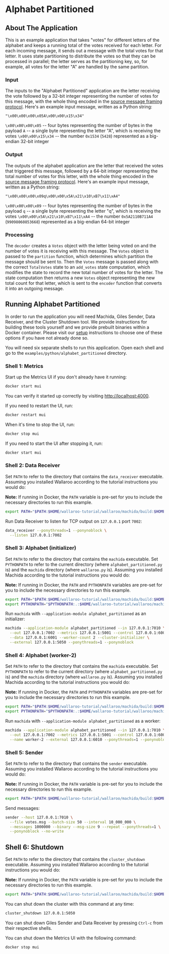 # Alphabet Partitioned

## About The Application

This is an example application that takes "votes" for different letters of the alphabet and keeps a running total of the votes received for each letter. For each incoming message, it sends out a message with the total votes for that letter. It uses state partitioning to distribute the votes so that they can be processed in parallel; the letter serves as the partitioning key, so, for example, all votes for the letter "A" are handled by the same partition.

### Input

The inputs to the "Alphabet Partitioned" application are the letter receiving the vote followed by a 32-bit integer representing the number of votes for this message, with the whole thing encoded in the [source message framing protocol](https://docs.wallaroolabs.com/book/appendix/tcp-decoders-and-encoders.html#framed-message-protocols). Here's an example input message, written as a Python string:

```
"\x00\x00\x00\x05A\x00\x00\x15\x34"
```

`\x00\x00\x00\x05` -- four bytes representing the number of bytes in the payload
`A` -- a single byte representing the letter "A", which is receiving the votes
`\x00\x00\x15\x34` -- the number `0x1534` (`5428`) represented as a big-endian 32-bit integer

### Output

The outputs of the alphabet application are the letter that received the votes that triggered this message, followed by a 64-bit integer representing the total number of votes for this letter, with the whole thing encoded in the [source message framing protocol](https://docs.wallaroolabs.com/book/appendix/tcp-decoders-and-encoders.html#framed-message-protocols#source-message-framing-protocol). Here's an example input message, written as a Python string:

```
"\x00\x00\x00\x09q\x00\x00\x5A\x21\x10\xB7\x11\xA4"
```

`\x00\x00\x00\x09` -- four bytes representing the number of bytes in the payload
`q` -- a single byte representing the letter "q", which is receiving the votes
`\x00\x00\x5A\x21\x10\xB7\x11\xA4` -- the number `0x5A2110B711A4` (`99098060853668`) represented as a big-endian 64-bit integer

### Processing

The `decoder` creates a `Votes` object with the letter being voted on and the number of votes it is receiving with this message. The `Votes` object is passed to the `partition` function, which determines which partition the message should be sent to. Then the `Votes` message is passed along with the correct `TotalVotes` state to an `add_votes` state computation, which modifies the state to record the new total number of votes for the letter. The state computation then returns a new `Votes` object representing the new total count for that letter, which is sent to the `encoder` function that converts it into an outgoing message.

## Running Alphabet Partitioned

In order to run the application you will need Machida, Giles Sender, Data Receiver, and the Cluster Shutdown tool. We provide instructions for building these tools yourself and we provide prebuilt binaries within a Docker container. Please visit our [setup](https://docs.wallaroolabs.com/book/getting-started/choosing-an-installation-option.html) instructions to choose one of these options if you have not already done so.

You will need six separate shells to run this application. Open each shell and go to the `examples/python/alphabet_partitioned` directory.

### Shell 1: Metrics

Start up the Metrics UI if you don't already have it running:

```bash
docker start mui
```

You can verify it started up correctly by visiting [http://localhost:4000](http://localhost:4000).

If you need to restart the UI, run:

```bash
docker restart mui
```

When it's time to stop the UI, run:

```bash
docker stop mui
```

If you need to start the UI after stopping it, run:

```bash
docker start mui
```

### Shell 2: Data Receiver

Set `PATH` to refer to the directory that contains the `data_receiver` executable. Assuming you installed Wallaroo according to the tutorial instructions you would do:

**Note:** If running in Docker, the `PATH` variable is pre-set for you to include the necessary directories to run this example.

```bash
export PATH="$PATH:$HOME/wallaroo-tutorial/wallaroo/machida/build:$HOME/wallaroo-tutorial/wallaroo/giles/sender:$HOME/wallaroo-tutorial/wallaroo/utils/data_receiver:$HOME/wallaroo-tutorial/wallaroo/utils/cluster_shutdown"
```

Run Data Receiver to listen for TCP output on `127.0.0.1` port `7002`:

```bash
data_receiver --ponythreads=1 --ponynoblock \
  --listen 127.0.0.1:7002
```

### Shell 3: Alphabet (initializer)

Set `PATH` to refer to the directory that contains the `machida` executable. Set `PYTHONPATH` to refer to the current directory (where `alphabet_partitioned.py` is) and the `machida` directory (where `wallaroo.py` is). Assuming you installed Machida according to the tutorial instructions you would do:

**Note:** If running in Docker, the `PATH` and `PYTHONPATH` variables are pre-set for you to include the necessary directories to run this example.

```bash
export PATH="$PATH:$HOME/wallaroo-tutorial/wallaroo/machida/build:$HOME/wallaroo-tutorial/wallaroo/giles/sender:$HOME/wallaroo-tutorial/wallaroo/utils/data_receiver:$HOME/wallaroo-tutorial/wallaroo/utils/cluster_shutdown"
export PYTHONPATH="$PYTHONPATH:.:$HOME/wallaroo-tutorial/wallaroo/machida"
```

Run `machida` with `--application-module alphabet_partitioned` as an initializer:

```bash
machida --application-module alphabet_partitioned --in 127.0.0.1:7010 \
  --out 127.0.0.1:7002 --metrics 127.0.0.1:5001 --control 127.0.0.1:6000 \
  --data 127.0.0.1:6001 --worker-count 2 --cluster-initializer \
  --external 127.0.0.1:5050 --ponythreads=1 --ponynoblock
```

### Shell 4: Alphabet (worker-2)

Set `PATH` to refer to the directory that contains the `machida` executable. Set `PYTHONPATH` to refer to the current directory (where `alphabet_partitioned.py` is) and the `machida` directory (where `wallaroo.py` is). Assuming you installed Machida according to the tutorial instructions you would do:

**Note:** If running in Docker, the `PATH` and `PYTHONPATH` variables are pre-set for you to include the necessary directories to run this example.

```bash
export PATH="$PATH:$HOME/wallaroo-tutorial/wallaroo/machida/build:$HOME/wallaroo-tutorial/wallaroo/giles/sender:$HOME/wallaroo-tutorial/wallaroo/utils/data_receiver:$HOME/wallaroo-tutorial/wallaroo/utils/cluster_shutdown"
export PYTHONPATH="$PYTHONPATH:.:$HOME/wallaroo-tutorial/wallaroo/machida"
```

Run `machida` with `--application-module alphabet_partitioned` as a worker:

```bash
machida --application-module alphabet_partitioned --in 127.0.0.1:7010 \
  --out 127.0.0.1:7002 --metrics 127.0.0.1:5001 --control 127.0.0.1:6000 \
  --name worker-2 --external 127.0.0.1:6010 --ponythreads=1 --ponynoblock
```

### Shell 5: Sender

Set `PATH` to refer to the directory that contains the `sender`  executable. Assuming you installed Wallaroo according to the tutorial instructions you would do:

**Note:** If running in Docker, the `PATH` variable is pre-set for you to include the necessary directories to run this example.

```bash
export PATH="$PATH:$HOME/wallaroo-tutorial/wallaroo/machida/build:$HOME/wallaroo-tutorial/wallaroo/giles/sender:$HOME/wallaroo-tutorial/wallaroo/utils/data_receiver:$HOME/wallaroo-tutorial/wallaroo/utils/cluster_shutdown"
```

Send messages:

```bash
sender --host 127.0.0.1:7010 \
  --file votes.msg --batch-size 50 --interval 10_000_000 \
  --messages 1000000 --binary --msg-size 9 --repeat --ponythreads=1 \
  --ponynoblock --no-write
```

## Shell 6: Shutdown

Set `PATH` to refer to the directory that contains the `cluster_shutdown` executable. Assuming you installed Wallaroo  according to the tutorial instructions you would do:

**Note:** If running in Docker, the `PATH` variable is pre-set for you to include the necessary directories to run this example.

```bash
export PATH="$PATH:$HOME/wallaroo-tutorial/wallaroo/machida/build:$HOME/wallaroo-tutorial/wallaroo/giles/sender:$HOME/wallaroo-tutorial/wallaroo/utils/data_receiver:$HOME/wallaroo-tutorial/wallaroo/utils/cluster_shutdown"
```

You can shut down the cluster with this command at any time:

```bash
cluster_shutdown 127.0.0.1:5050
```

You can shut down Giles Sender and Data Receiver by pressing `Ctrl-c` from their respective shells.

You can shut down the Metrics UI with the following command:

```bash
docker stop mui
```
